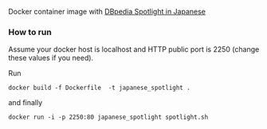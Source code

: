 Docker container image with [DBpedia Spotlight in Japanese](http://ja.dbpedia.org) 

### How to run

Assume your docker host is localhost and HTTP public port is 2250 (change these values if you need).

Run
    
    docker build -f Dockerfile  -t japanese_spotlight .

and finally

    docker run -i -p 2250:80 japanese_spotlight spotlight.sh


